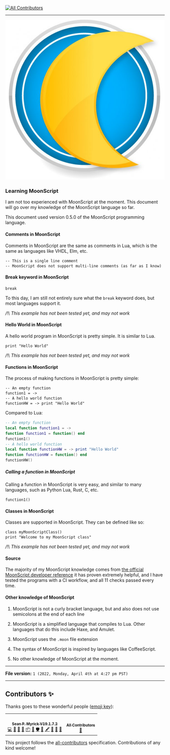
<!-- ALL-CONTRIBUTORS-BADGE:START - Do not remove or modify this section -->
[![All Contributors](https://img.shields.io/badge/all_contributors-2-orange.svg?style=flat-square)](#contributors-)
<!-- ALL-CONTRIBUTORS-BADGE:END -->
***

![/MoonScript_PlaceHolderLogo_577px_WHITEBACKGROUND.jpeg](/MoonScript_PlaceHolderLogo_577px_WHITEBACKGROUND.jpeg)

### Learning MoonScript

I am not too experienced with MoonScript at the moment. This document will go over my knowledge of the MoonScript language so far.

This document used version 0.5.0 of the MoonScript programming language.

#### Comments in MoonScript

Comments in MoonScript are the same as comments in Lua, which is the same as languages like VHDL, Elm, etc.

```moonscript
-- This is a single line comment
-- MoonScript does not support multi-line comments (as far as I know)
```

#### Break keyword in MoonScript

```moonscript
break
```

To this day, I am still not entirely sure what the `break` keyword does, but most languages support it.

_/!\ This example has not been tested yet, and may not work_

#### Hello World in MoonScript

A hello world program in MoonScript is pretty simple. It is similar to Lua.

```moonscript
print "Hello World"
```

_/!\ This example has not been tested yet, and may not work_

#### Functions in MoonScript

The process of making functions in MoonScript is pretty simple:

```moonscript 
-- An empty function
function1 = ->
-- A hello world function
functionHW = -> print "Hello World"
```

Compared to Lua:

```lua
-- An empty function
local function function1 = ->
function function1 = function() end
function1()
-- A hello world function
local function functionHW = -> print "Hello World"
function functionHW = function() end
functionHW()
```

##### Calling a function in MoonScript

Calling a function in MoonScript is very easy, and similar to many languages, such as Python Lua, Rust, C, etc.

```moonscript
function1()
```

#### Classes in MoonScript

Classes are supported in MoonScript. They can be defined like so:

```moonscript
class myMoonScriptClass()
print "Welcome to my MoonScript class"
```

_/!\ This example has not been tested yet, and may not work_

#### Source

The majority of my MoonScript knowledge comes from [the official MoonScript developer reference](https://moonscript.org/reference/) it has proven extremely helpful, and I have tested the programs with a CI workflow, and all 11 checks passed every time.

#### Other knowledge of MoonScript

1. MoonScript is not a curly bracket language, but and also does not use semicolons at the end of each line

2. MoonScript is a simplified language that compiles to Lua. Other languages that do this include Haxe, and Amulet.

3. MoonScript uses the `.moon` file extension

4. The syntax of MoonScript is inspired by languages like CoffeeScript.

5. No other knowledge of MoonScript at the moment.

***

**File version:** `1 (2022, Monday, April 4th at 4:27 pm PST)`

***

## Contributors ✨

Thanks goes to these wonderful people ([emoji key](https://allcontributors.org/docs/en/emoji-key)):

<!-- ALL-CONTRIBUTORS-LIST:START - Do not remove or modify this section -->
<!-- prettier-ignore-start -->
<!-- markdownlint-disable -->
<table>
  <tr>
    <td align="center"><a href="https://gist.github.com/seanpm2001/7e40a0e13c066a57577d8200b1afc6a3"><img src="https://avatars.githubusercontent.com/u/65933340?v=4?s=100" width="100px;" alt=""/><br /><sub><b>Sean P. Myrick V19.1.7.2</b></sub></a><br /><a href="https://github.com/seanpm2001/Learn-MoonScript/commits?author=seanpm2001" title="Code">💻</a> <a href="https://github.com/seanpm2001/Learn-MoonScript/commits?author=seanpm2001" title="Documentation">📖</a> <a href="#blog-seanpm2001" title="Blogposts">📝</a> <a href="https://github.com/seanpm2001/Learn-MoonScript/issues?q=author%3Aseanpm2001" title="Bug reports">🐛</a> <a href="#platform-seanpm2001" title="Packaging/porting to new platform">📦</a> <a href="#projectManagement-seanpm2001" title="Project Management">📆</a> <a href="#security-seanpm2001" title="Security">🛡️</a> <a href="#data-seanpm2001" title="Data">🔣</a> <a href="#content-seanpm2001" title="Content">🖋</a> <a href="#design-seanpm2001" title="Design">🎨</a> <a href="#maintenance-seanpm2001" title="Maintenance">🚧</a> <a href="#ideas-seanpm2001" title="Ideas, Planning, & Feedback">🤔</a></td>
    <td align="center"><a href="https://allcontributors.org"><img src="https://avatars.githubusercontent.com/u/46410174?v=4?s=100" width="100px;" alt=""/><br /><sub><b>All Contributors</b></sub></a><br /><a href="https://github.com/seanpm2001/Learn-MoonScript/commits?author=all-contributors" title="Documentation">📖</a></td>
  </tr>
</table>

<!-- markdownlint-restore -->
<!-- prettier-ignore-end -->

<!-- ALL-CONTRIBUTORS-LIST:END -->

This project follows the [all-contributors](https://github.com/all-contributors/all-contributors) specification. Contributions of any kind welcome!